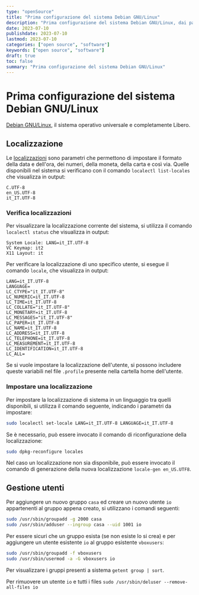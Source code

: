 ```yaml
---
type: "openSource"
title: "Prima configurazione del sistema Debian GNU/Linux"
description: "Prima configurazione del sistema Debian GNU/Linux, dai pacchetti da installare in un ambiente desktop alle configurazioni da applicare"
date: 2023-07-10
publishdate: 2023-07-10
lastmod: 2023-07-10
categories: ["open source", "software"]
keywords: ["open source", "software"]
draft: true
toc: false
summary: "Prima configurazione del sistema Debian GNU/Linux"
---
```


# Prima configurazione del sistema Debian GNU/Linux

[Debian GNU/Linux](https://www.debian.org/), il sistema operativo universale e completamente Libero.

## Localizzazione

Le [localizzazioni](https://it.wikipedia.org/wiki/Locale_(informatica)) sono parametri che permettono di impostare il formato della data e dell'ora, dei numeri, della moneta, della carta e così via. Quelle disponibili nel sistema si verificano con il comando ``localectl list-locales`` che visualizza in output:

```plaintext
C.UTF-8
en_US.UTF-8
it_IT.UTF-8
```

### Verifica localizzazioni

Per visualizzare la localizzazione corrente del sistema, si utilizza il comando ``localectl status`` che visualizza in output:

```plaintext
System Locale: LANG=it_IT.UTF-8
VC Keymap: it2
X11 Layout: it
```

Per verificare la localizzazione di uno specifico utente, si esegue il comando ``locale``, che visualizza in output:

```plaintext
LANG=it_IT.UTF-8
LANGUAGE=
LC_CTYPE="it_IT.UTF-8"
LC_NUMERIC=it_IT.UTF-8
LC_TIME=it_IT.UTF-8
LC_COLLATE="it_IT.UTF-8"
LC_MONETARY=it_IT.UTF-8
LC_MESSAGES="it_IT.UTF-8"
LC_PAPER=it_IT.UTF-8
LC_NAME=it_IT.UTF-8
LC_ADDRESS=it_IT.UTF-8
LC_TELEPHONE=it_IT.UTF-8
LC_MEASUREMENT=it_IT.UTF-8
LC_IDENTIFICATION=it_IT.UTF-8
LC_ALL=
```

Se si vuole impostare la localizzazione dell'utente, si possono includere queste variabili nel file ``.profile`` presente nella cartella home dell'utente.

### Impostare una localizzazione

Per impostare la localizzazione di sistema in un linguaggio tra quelli disponibili, si utilizza il comando seguente, indicando i parametri da impostare:

```bash
sudo localectl set-locale LANG=it_IT.UTF-8 LANGUAGE=it_IT.UTF-8
```

Se è necessario, può essere invocato il comando di riconfigurazione della localizzazione:

```bash
sudo dpkg-reconfigure locales
```

Nel caso un localizzazione non sia disponibile, può essere invocato il comando di generazione della nuova localizzazione ``locale-gen en_US.UTF8``.

## Gestione utenti

Per aggiungere un nuovo gruppo ``casa`` ed creare un nuovo utente ``io`` appartenenti al gruppo appena creato, si utilizzano i comandi seguenti:

```bash
sudo /usr/sbin/groupadd -g 2000 casa
sudo /usr/sbin/adduser --ingroup casa --uid 1001 io
```
<!--
sudo /usr/sbin/adduser --ingroup casa --uid 1002 mamma
sudo /usr/sbin/adduser --ingroup casa --uid 1003 roberto
sudo /usr/sbin/adduser --ingroup casa --uid 1004 dario
-->

Per essere sicuri che un gruppo esista (se non esiste lo si crea) e per aggiungere un utente esistente ``io`` al gruppo esistente ``vboxusers``:

```bash
sudo /usr/sbin/groupadd -f vboxusers
sudo /usr/sbin/usermod -a -G vboxusers io
```

Per visualizzare i gruppi presenti a sistema ``getent group | sort``.

Per rimuovere un utente ``io`` e tutti i files ``sudo /usr/sbin/deluser --remove-all-files io``
